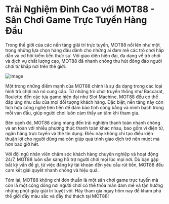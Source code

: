 # Trải Nghiệm Đỉnh Cao với MOT88 - Sân Chơi Game Trực Tuyến Hàng Đầu

Trong thế giới của các nền tảng giải trí trực tuyến, MOT88 nổi lên như một trong những lựa chọn hàng đầu dành cho những ai đam mê các trò chơi hấp dẫn và cơ hội kiếm tiền thực sự. Với giao diện hiện đại, đa dạng về trò chơi và dịch vụ chất lượng cao, MOT88 đã nhanh chóng thu hút đông đảo người chơi từ khắp nơi trên thế giới.

![Image](https://github.com/user-attachments/assets/bd51ea9f-0666-407b-a7a7-98ead6de688c)

Một trong những điểm mạnh của MOT88 chính là sự đa dạng trong các loại hình trò chơi mà nó cung cấp. Từ những trò chơi truyền thống như Baccarat, Roulette đến các tựa game hiện đại như Slot Machine, MOT88 đều có thể đáp ứng nhu cầu của mọi đối tượng khách hàng. Đặc biệt, nền tảng này còn tích hợp công nghệ tiên tiến để đảm bảo tính công bằng và minh bạch trong mỗi ván đấu, giúp người chơi luôn cảm thấy an tâm khi tham gia.

Bên cạnh đó, MOT88 cũng mang đến trải nghiệm thanh toán nhanh chóng và an toàn với nhiều phương thức thanh toán khác nhau, bao gồm ví điện tử, ngân hàng trực tuyến và thẻ tín dụng. Điều này không chỉ tạo điều kiện thuận lợi cho người dùng mà còn giúp quá trình giao dịch trở nên mượt mà hơn bao giờ hết.

Với đội ngũ nhân viên chăm sóc khách hàng chuyên nghiệp và hoạt động 24/7, MOT88 luôn sẵn sàng hỗ trợ người chơi mọi lúc mọi nơi. Dù bạn gặp bất kỳ vấn đề gì, từ việc đăng ký tài khoản đến yêu cầu rút tiền, MOT88 đều cam kết giải quyết nhanh chóng và hiệu quả.

Tóm lại, MOT88 không chỉ đơn thuần là một sân chơi game trực tuyến mà còn là một cộng đồng nơi người chơi có thể thỏa mãn đam mê và tận hưởng những phút giây giải trí tuyệt vời. Hãy tham gia ngay hôm nay để khám phá thế giới đầy màu sắc và đầy thử thách tại MOT88!